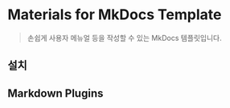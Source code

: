 # Materials for MkDocs Template

> 손쉽게 사용자 메뉴얼 등을 작성할 수 있는 MkDocs 템플릿입니다.

## 설치

## Markdown Plugins
